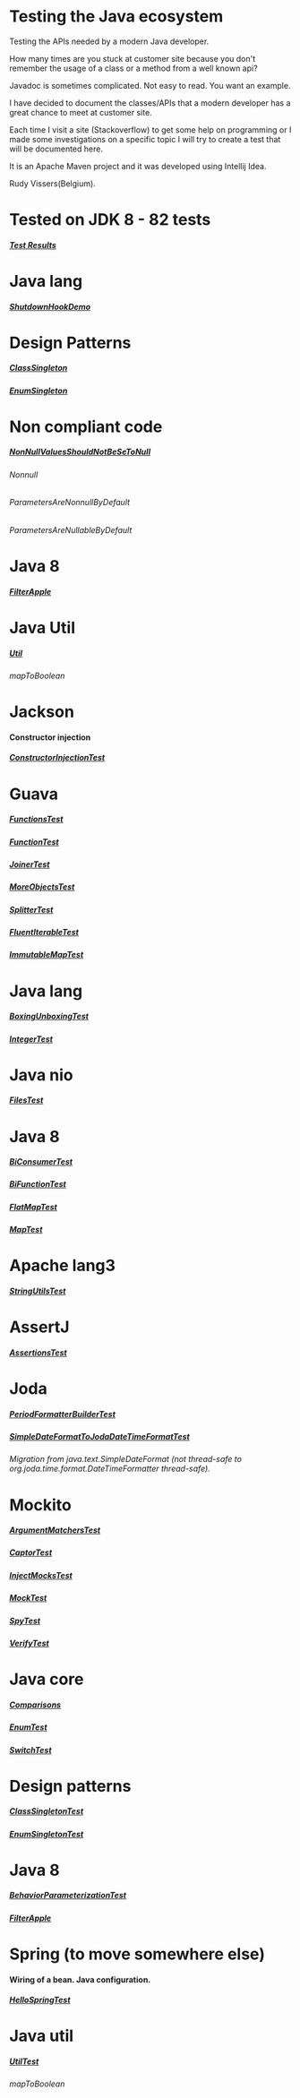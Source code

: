 # Testing the Java ecosystem

Testing the APIs needed by a modern Java developer.

How many times are you stuck at customer site because you don't remember the usage of a class or a method from a well known api?

Javadoc is sometimes complicated. Not easy to read. You want an example.

I have decided to document the classes/APIs that a modern developer has a great chance to meet at customer site.

Each time I visit a site (Stackoverflow) to get some help on programming or I made some investigations on a specific topic I will try to create a test that will be documented here.

It is an Apache Maven project and it was developed using Intellij Idea.

Rudy Vissers(Belgium).

# Tested on JDK 8 - 82 tests

##### [Test Results](TestResults-All_in_testing-java.html)

# Java lang

##### [ShutdownHookDemo](src/main/java/api/java/lang/ShutdownHookDemo.java)

# Design Patterns

##### [ClassSingleton](src/main/java/dp/singleton/ClassSingleton.java)
##### [EnumSingleton](src/main/java/dp/singleton/EnumSingleton.java)

# Non compliant code

##### [NonNullValuesShouldNotBeSeToNull](src/main/java/non_compliant_code/NonNullValuesShouldNotBeSeToNull.java)
###### Nonnull
###### ParametersAreNonnullByDefault
###### ParametersAreNullableByDefault

# Java 8

##### [FilterApple](src/main/java/se/behaviorparameterization/FilterApple.java)

# Java Util 

##### [Util](src/main/java/util/Util.java)
###### mapToBoolean

# Jackson

#### Constructor injection

##### [ConstructorInjectionTest](src/test/java/api/com/fasterxml/jackson/ConstructorInjectionTest.java)

# Guava

##### [FunctionsTest](src/test/java/api/com/google/common/base/FunctionsTest.java)
##### [FunctionTest](src/test/java/api/com/google/common/base/FunctionTest.java) 
##### [JoinerTest](src/test/java/api/com/google/common/base/JoinerTest.java)
##### [MoreObjectsTest](src/test/java/api/com/google/common/base/MoreObjectsTest.java)
##### [SplitterTest](src/test/java/api/com/google/common/base/SplitterTest.java)

##### [FluentIterableTest](src/test/java/api/com/google/common/collect/FluentIterableTest.java)
##### [ImmutableMapTest](src/test/java/api/com/google/common/collect/ImmutableMapTest.java)

# Java lang

##### [BoxingUnboxingTest](src/test/java/api/java/lang/BoxingUnboxingTest.java)
##### [IntegerTest](src/test/java/api/java/lang/IntegerTest.java)

# Java nio

##### [FilesTest](src/test/java/api/java/nio/file/FilesTest.java) 

# Java 8

##### [BiConsumerTest](src/test/java/api/java/util/function/BiConsumerTest.java)
##### [BiFunctionTest](src/test/java/api/java/util/function/BiFunctionTest.java)

##### [FlatMapTest](src/test/java/api/java/util/stream/FlatMapTest.java) 

##### [MapTest](src/test/java/api/java/util/MapTest.java)

# Apache lang3

##### [StringUtilsTest](src/test/java/api/org/apache/commons/lang3/StringUtilsTest.java)

# AssertJ

##### [AssertionsTest](src/test/java/api/org/assertj/core/api/AssertionsTest.java)

# Joda

##### [PeriodFormatterBuilderTest](src/test/java/api/org/joda/time/format/PeriodFormatterBuilderTest.java)
##### [SimpleDateFormatToJodaDateTimeFormatTest](src/test/java/api/org/joda/time/format/SimpleDateFormatToJodaDateTimeFormatTest.java)
###### Migration from java.text.SimpleDateFormat (not thread-safe to org.joda.time.format.DateTimeFormatter thread-safe).

# Mockito

##### [ArgumentMatchersTest](src/test/java/api/org/mockito/ArgumentMatchersTest.java)
##### [CaptorTest](src/test/java/api/org/mockito/CaptorTest.java)
##### [InjectMocksTest](src/test/java/api/org/mockito/InjectMocksTest.java)
##### [MockTest](src/test/java/api/org/mockito/MockTest.java)
##### [SpyTest](src/test/java/api/org/mockito/SpyTest.java)
##### [VerifyTest](src/test/java/api/org/mockito/VerifyTest.java)

# Java core

##### [Comparisons](src/test/java/core/Comparisons.java)

##### [EnumTest](src/test/java/api/java/core/EnumTest.java)

##### [SwitchTest](src/test/java/api/java/core/SwitchTest.java)

# Design patterns

##### [ClassSingletonTest](src/test/java/dp/singleton/ClassSingletonTest.java)
##### [EnumSingletonTest](src/test/java/dp/singleton/EnumSingletonTest.java)

# Java 8

##### [BehaviorParameterizationTest](src/test/java/se/behaviorparameterization/BehaviorParameterizationTest.java)
##### [FilterApple](src/main/java/se/behaviorparameterization/FilterApple.java)

# Spring (to move somewhere else)

#### Wiring of a bean. Java configuration.
##### [HelloSpringTest](src/test/java/springframework/HelloSpringTest.java)

# Java util
 
##### [UtilTest](src/test/java/util/UtilTest.java)
###### mapToBoolean

